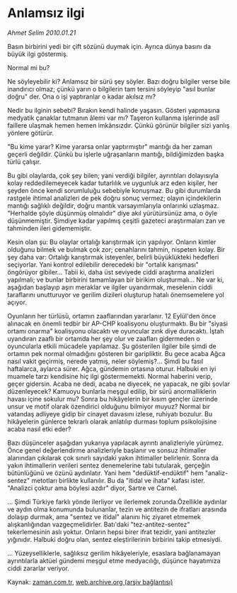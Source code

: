 # Anlamsız ilgi

*Ahmet Selim 2010.01.21*

<tr><td class="metin" colspan="2" style="padding-top: 20px; padding-left: 5px; ">Basın birbirini yedi bir çift sözünü duymak için. Ayrıca dünya basını da büyük ilgi göstermiş.</td></tr><tr><td class="metin" colspan="2" style="padding-top: 20px; padding-left: 5px; "><p>Normal mi bu?
<p>Ne söyleyebilir ki? Anlamsız bir sürü şey söyler. Bazı doğru bilgiler verse bile inandırıcı olmaz; çünkü yarın o bilgilerin tam tersini söyleyip "asıl bunlar doğru" der. Ona o işi yaptıranlar o kadar akılsız mı?
<p>Nedir bu ilginin sebebi? Bırakın kendi halinde yaşasın. Gösteri yapmasına medyatik çanaklar tutmanın âlemi var mı? Taşeron kullanma işlerinde aslî faillere ulaşmak hemen hemen imkânsızdır. Çünkü görünür bilgiler sizi yanlış yönlere götürür.
<p>"Bu kime yarar? Kime yararsa onlar yaptırmıştır" mantığı da her zaman geçerli değildir. Çünkü bu işlerle uğraşanların mantığı, bildiğimizden başka türlü çalışır.
<p>Bu gibi olaylarda, çok şey bilen; yani verdiği bilgiler, ayrıntıları dolayısıyla kolay reddedilemeyecek kadar tutarlılık ve uygunluk arz eden kişiler, her şeyden önce kendi sorumluluğu sebebiyle konuşmaz. Bu gibi durumlarda rastgele ihtimal analizleri de pek doğru sonuç vermez; olayın içindekilerin mantığı sağlıklı değildir, doğru mantık varsayımlarıyla onlarınki uzlaşmaz. "Herhalde şöyle düşünmüş olmalıdır" diye akıl yürütürsünüz ama, o öyle düşünmemiştir. Şimdiye kadar yapılmış çeşitli gazeteci araştırmaları zan ve tahminden ileri gidememiştir.
<p>Kesin olan şu: Bu olaylar ortalığı karıştırmak için yapılıyor. Onların kimler olduğunu bilmek ve bulmak çok zor; cenahlarını tahmin, nispeten kolay. Bir şey daha var: Ortalığı karıştırmak isteyenler, belirli büyüklükteki hedefleri seçiyorlar. Yani kontrol edilebilir derecedeki bir "ortalık karışması" öngörüyor gibiler... Tabii ki, daha üst seviyede ciddi araştırma analizleri yapılmalı; ve bunlar birbirini tamamlayan bir birikim oluşturmalı... Ne var ki, aşağıdan başlayıp aşırı meraklar ve ilgiler uyandırmak, meselenin ciddi taraflarını unutturuyor ve gerilim dizileri oluşturup hatalı önemsemelere yol açıyor.
<p>Oyunların her türlüsü, ortamın zaaflarından yararlanır. 12 Eylül'den önce alınacak en önemli tedbir bir AP-CHP koalisyonu oluşturmaktı. Bu bir "siyasi ortamı onarma" koalisyonu olacaktı ve oyuncular zınk diye duracaktı. İştah uyandıran zaaflı bir ortamda her şey olur ve zaafları gidermeden o oyuncularla etkili mücadele yapılamaz. Şu gösterilen ilgiler bile şimdi de ortamın pek normal olmadığını gösteren bir garipliktir. Bu gece acaba Ağca nasıl vakit geçirmiş, nerede yatmış, neler söylemiş?... Şimdi bu fasıl haftalarca, aylarca sürer. Ağca, gündemin ortasına oturur. Halbuki en iyi muamele tarzı kendisine hiç ilgi göstermemekti. Normal haberini verip, geçer gidersin. Acaba ne dedi, acaba ne diyecek, ne yapacak, ne gibi şovlar düzenleyecek? Kamuoyu bunlarla meşgul edilip, bir sürü anormalliklerin havası içine sokulur mu? Sonra bu hikâyelerin bir kısım gençler üzerinde unsur ve motif olarak özendirici olduğunu bilmiyor muyuz? Normal bir vatandaş adliyeye gidip bir cinayet davasını izlese, ruhiyatı bozulur. Bu hikâyelerin günlerce tekrarlı olarak anlatılıp durması toplum psikolojisine acaba nasıl etki eder?
<p>Bazı düşünceler aşağıdan yukarıya yapılacak ayrıntı analizleriyle yürümez. Önce genel değerlendirme analizleriyle başlanır ve sonsuz ihtimaller alanından çıkılarak çok sınırlı sayıdaki yakın ihtimaller belirlenir. Sonra da yakın ihtimallerin verileri sentez denemelerine tabi tutularak, gerçeğin bütünlüğünü ve özünü aydınlatır. Yani hem "dedüktif-endüktif" hem "analiz-sentez" metotları birlikte kullanılır. Bu da "itidal ve ihata" kafası ister. "Analizci çoktur ama böylesi azdır" diyor, Sartre ve Carnel.
<p>... Şimdi Türkiye farklı yönde ilerliyor ve ilerlemek zorunda.Özellikle aydınlar ve aydın olma konumunda bulunanlar, tezin ve antitezin de ifratları arasında dolaşıp durmak, ama "sentez ve itidal" alanını hiç ziyaret etmemek alışkanlığından vazgeçmelidirler. Batı'daki "tez-antitez-sentez" tekerlemesinin aslı yoktur. Onların hepsi birer ifrat tezidir, yani antitezler yığınıdır. Halbuki doğru olan, sentez eleştirilerinin birbirini takip etmesiydi.
<p>... Yüzeyselliklerle, sağlıksız gerilim hikâyeleriyle, esaslara bağlanamayan ayrıntılarla aktüel gündemi meşgul etme medyacılığı, düşünce hayatımıza ciddi zararlar veriyor.<br/></p></p></p></p></p></p></p></p></p></p></td></tr>

Kaynak: [zaman.com.tr](http://zaman.com.tr/yazar.do?yazino=942768), [web.archive.org (arşiv bağlantısı)](http://web.archive.org/web/20100207010704/http://zaman.com.tr:80/yazar.do?yazino=942768)
